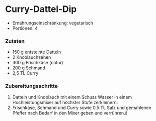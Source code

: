 # Curry-Dattel-Dip

- Ernährungseinschränkung: vegetarisch
- Portionen: 4

### Zutaten

- 150 g entsteinte Datteln
- 2 Knoblauchzehen
- 300 g Frischkäse (natur)
- 200 g Schmand
- 2,5 TL Curry

### Zubereitungsschritte

1. Datteln und Knoblauch mit einem Schuss Wasser in einem Hochleistungsmixer auf höchster Stufe zerkleinern.
2. Frischkäse, Schmand und Curry sowie 0,5 TL Salz und gemahlenen Pfeffer nach Bedarf in den Mixer geben und verrühren.å